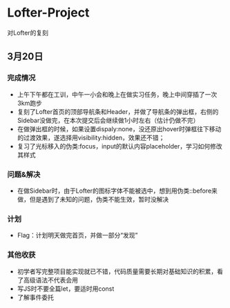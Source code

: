 # Lofter-Project
对Lofter的复刻

## 3月20日
### 完成情况
* 上午下午都在工训，中午一小会和晚上在做实习任务，晚上中间穿插了一次3km跑步
* 复刻了Lofter首页的顶部导航条和Header，并做了导航条的弹出框，右侧的Sidebar没做完，在本次提交后会继续做1小时左右（估计仍做不完）
* 在做弹出框的时候，如果设置dispaly:none，没还原出hover时弹框往下移动的过渡效果，遂选择用visibility:hidden，效果还不错；
* 复习了光标移入的伪类:focus，input的默认内容placeholder，学习如何修改其样式
### 问题&解决
* 在做Sidebar时，由于Lofter的图标字体不能被选中，想到用伪类::before来做，但是遇到了未知的问题，伪类不能生效，暂时没解决
### 计划
* Flag：计划明天做完首页，并做一部分“发现”
### 其他收获
* 初学者写完整项目能实现就已不错，代码质量需要长期对基础知识的积累，看了高级语法不代表会用
* 写JS时不要全篇let，要适时用const
* 了解事件委托
